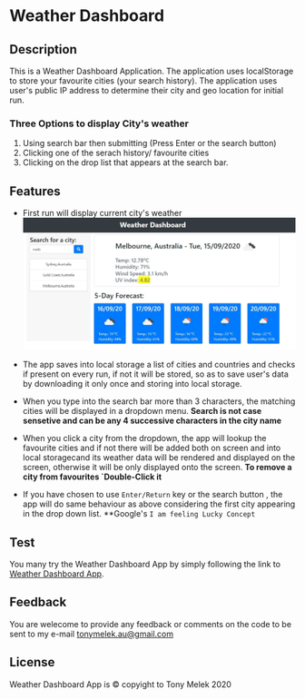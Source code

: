 # Weather Dashboard

## Description
This is a Weather Dashboard Application. The application uses localStorage to store your favourite cities 
(your search history). The application uses user's public IP address to determine their city and geo location for initial run. 

### Three Options to display City's weather
1. Using search bar then submitting (Press Enter or the search button)
2. Clicking one of the serach history/ favourite cities
3. Clicking on the drop list that appears at the search bar.



## Features
* First run will display current city's weather 
![screen_shot](./images/screen_shot.jpg)
 
* The app saves into local storage a list of cities and countries and checks if present on every run, if not it will be stored, so as to save user's data by downloading it only once and storing into local storage.

* When you type into the search bar more than 3 characters, the matching cities will be displayed in a dropdown menu. **Search is not case sensetive and can be any 4 successive characters in the city name**

* When you click a city from the dropdown, the app will lookup the favourite cities and if not there will be added both on screen and into local storagecand its weather data will be rendered and displayed on the screen, otherwise it will be only displayed onto the screen. **To remove a city from favourites `Double-Click it**

* If you have chosen to use `Enter/Return` key or the search button , the app will do same behaviour as above considering the first city appearing in the drop down list. **Google's `I am feeling Lucky Concept`

## Test
You many try the Weather Dashboard App by simply following the link to [Weather Dashboard App](https://tonymelek.github.io/weather_dashboard/).

## Feedback
You are welecome to provide any feedback or comments on the code to be sent to my e-mail [tonymelek.au@gmail.com](mailto:tonymelek.au@gmail.com)

## License
Weather Dashboard App is &copy; copyight to Tony Melek 2020